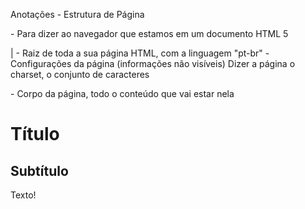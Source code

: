 Anotações - Estrutura de Página

<!DOCTYPE html> - Para dizer ao navegador que estamos em um documento HTML 5
|<html lang ="pt-br"> - Raiz de toda a sua página HTML, com a linguagem "pt-br"
    <head> - Configurações da página (informações não visíveis)
    <meta charset="UTF-8"> Dizer a página o charset, o conjunto de caracteres
</head>
<body> - Corpo da página, todo o conteúdo que vai estar nela
<h1>Título</h1>
<h2>Subtítulo</h2>
<p>Texto!</p>
</body>


<title>
<img>
<li>
<em>
<ol>
<ul>
<strong>
<br>




Estrutura das tagas:

<nomeTag atributo(s)="valor">
    conteúdo da tag
    <p id="texto">
        Olá mundo
